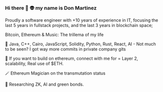 ### Hi there 👋 :alien: my name is Don Martinez
Proudly a software engineer with +10 years of experience in IT, focusing the last 5 years in fullstack projects, and the last 3 years in blockchain space;

Bitcoin, Ethereum & Music: The trillema of my life

🔭 Java, C++, Cairo, JavaScript, Solidity, Python, Rust, React, AI - 
Not much to be seen? I got way more commits in private company gits

👯 If you want to build on ethereum, connect with me for = Layer 2, scalability, Real use of $ETH.

:magic_wand: Ethereum Magician on the transmutation status

💬 Researching ZK, AI and green bonds.
